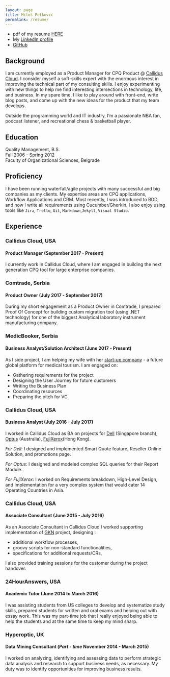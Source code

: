 ```yaml
---
layout: page
title: Miloš Petković
permalink: /resume/
---
```


 * pdf of my resume [HERE](/images/milos-petkovic-cv.pdf)
 * My [LinkedIn profile](https://www.linkedin.com/in/petkovicbgd/)
 * [GitHub](https://github.com/petkovicm)


## Background

I am currently employed as a Product Manager for CPQ Product @ [Callidus Cloud](http://www.calliduscloud.com/). I consider myself a soft-skills expert with the enormous interest in improving the technical part of my consulting skills. I enjoy experimenting with new things to help me find interesting intersections in technology, life, and business. In my spare time, I like to play around with front-end, write blog posts, and come up with the new ideas for the product that my team develops.

Outside the programming world and IT industry, I’m a passionate NBA fan, podcast listener, and recreational chess & basketball player.

## Education

Quality Management, B.S.  
Fall 2006 - Spring 2012  
Faculty of Organizational Sciences, Belgrade

## Proficiency

I have been running waterfall/agile projects with many successful and big companies as my clients. My expertise areas are CPQ applications, Workflow Applications and CRM. Most recently, I was introduced to BDD, and now I write all requirements using Cucumber/Gherkin. I also enjoy using tools like `Jira`, `Trello`, `Git`, `Markdown`,`Jekyll`, `Visual Studio`.

## Experience

### Callidus Cloud, USA

#### Product Manager (September 2017 - Present)

I currently work in Callidus Cloud, where I am engaged in building the next generation CPQ tool for large enterprise companies.

### Comtrade, Serbia

#### Product Owner (July 2017 - September 2017)

During my short engagement as a Product Owner in Comtrade, I prepared Proof Of Concept for building custom migration tool (using .NET technology) for one of the biggest Analytical laboratory instrument manufacturing company.

### MedicBooker, Serbia

#### Business Analyst/Solution Architect (June 2017 - Present)

As I side project, I am helping my wife with her [start-up company](https://medicbooker.com/) - a future global platform for medical tourism. I am engaged on:

- Gathering requirements for the project
- Designing the User Journey for future customers
- Writing the Business Plan
- Coordinating resources
- Preparing the pitch for VC

### Callidus Cloud, USA

#### Business Analyst (July 2016 - July 2017)

I worked in Callidus Cloud as BA on projects for [Dell](http://www.dell.com/sg/p/) (Singapore branch), [Optus](http://www.optus.com.au/) (Australia), [FujiXerox](http://www.fujixerox.com/eng/)(Hong Kong).

*For Dell*: I designed and implemented Smart Quote feature, Reseller Online Solution, and promotions page.

*For Optus*: I designed and modeled complex SQL queries for their Report Module.

*For FujiXerox*: I worked on Requirements breakdown, High-Level Design, and Implementation for a very complex system that would cater 14 Operating Countries in Asia.

### Callidus Cloud, USA

#### Associate Consultant (June 2015 - July 2016)

As an Associate Consultant in Callidus Cloud I worked supporting implementation of [GKN](http://www.gkn.com/) project, designing :

- additional workflow processes,
- groovy scripts for non-standard functionalities,
- specifications for additional requests/CRs,

I also provided training sessions for the customer during the project handover.

### 24HourAnswers, USA

#### Academic Tutor (June 2014 to March 2016)

I was assisting students from US colleges to develop and systematize study skills, prepared students for written and oral exams and helping out with essay work. This was my part-time job that I really enjoyed being able to help the students and at the same time to keep my mind sharp.

### Hyperoptic, UK

#### Data Mining Consultant (*Part - time* November 2014 - March 2015)

I worked on analyzing, identifying and assessing data to perform strategic data analysis and research to support business needs, as necessary. My duty was to identify opportunities for improving business results.
